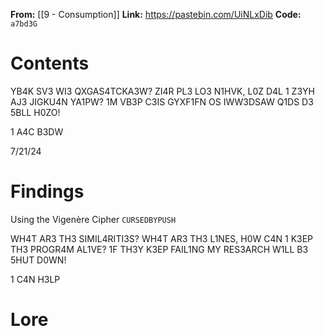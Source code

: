 **From:** [[9 - Consumption]]
**Link:** https://pastebin.com/UiNLxDib
**Code:** `a7bd3G`

# Contents
YB4K SV3 WI3 QXGAS4TCKA3W? ZI4R PL3 LO3 N1HVK, L0Z D4L 1 Z3YH AJ3 JIGKU4N YA1PW? 1M VB3P C3IS GYXF1FN OS IWW3DSAW Q1DS D3 5BLL H0ZO!

1 A4C B3DW

7/21/24
# Findings

Using the Vigenère Cipher `CURSEDBYPUSH`

WH4T AR3 TH3 SIMIL4RITI3S? WH4T AR3 TH3 L1NES, H0W C4N 1 K3EP TH3 PROGR4M AL1VE? 1F TH3Y K3EP FAIL1NG MY RES3ARCH W1LL B3 5HUT D0WN!

1 C4N H3LP

# Lore
